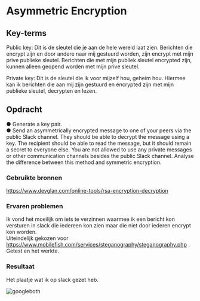 # Asymmetric Encryption


## Key-terms
Public key: Dit is de sleutel die je aan de hele wereld laat zien. Berichten die encrypt zijn en door andere naar mij gestuurd worden, zijn encrypt met mijn prive publieke sleutel. Berichten die met mijn publiek sleutel encrypted zijn, kunnen alleen geopend worden met mijn prive sleutel. 

Private key: Dit is de sleutel die ik voor mijzelf hou, geheim hou. Hiermee kan ik berichten die aan mij zijn gestuurd en encrypted zijn met mijn publieke sleutel, decrypten en lezen. 


## Opdracht
●	Generate a key pair.   
●	Send an asymmetrically encrypted message to one of your peers via the public Slack channel. They should be able to decrypt the message using a key. The recipient should be able to read the message, but it should remain a secret to everyone else. You are not allowed to use any private messages or other communication channels besides the public Slack channel. Analyse the difference between this method and symmetric encryption.



### Gebruikte bronnen
https://www.devglan.com/online-tools/rsa-encryption-decryption

### Ervaren problemen
Ik vond het moeilijk om iets te verzinnen waarmee ik een bericht kon versturen in slack die iedereen kon zien maar die niet door iederen encrypt kon worden.   
Uiteindelijk gekozen voor https://www.mobilefish.com/services/steganography/steganography.php . Getest en het werkte. 

### Resultaat

Het plaatje wat ik op slack gezet heb.


![googleboth](https://user-images.githubusercontent.com/123589199/233857216-564223c6-a1ba-43f2-825d-89ba18510d38.png)
